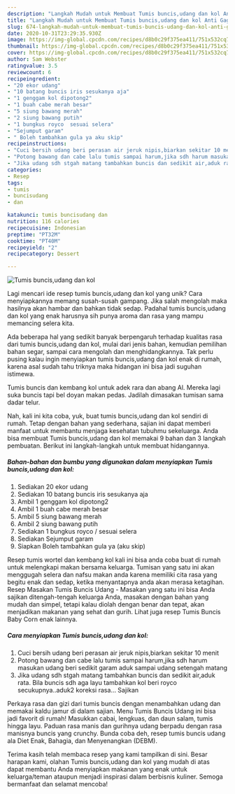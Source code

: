 ```yaml
---
description: "Langkah Mudah untuk Membuat Tumis buncis,udang dan kol Anti Gagal"
title: "Langkah Mudah untuk Membuat Tumis buncis,udang dan kol Anti Gagal"
slug: 674-langkah-mudah-untuk-membuat-tumis-buncis-udang-dan-kol-anti-gagal
date: 2020-10-31T23:29:35.930Z
image: https://img-global.cpcdn.com/recipes/d8b0c29f375ea411/751x532cq70/tumis-buncisudang-dan-kol-foto-resep-utama.jpg
thumbnail: https://img-global.cpcdn.com/recipes/d8b0c29f375ea411/751x532cq70/tumis-buncisudang-dan-kol-foto-resep-utama.jpg
cover: https://img-global.cpcdn.com/recipes/d8b0c29f375ea411/751x532cq70/tumis-buncisudang-dan-kol-foto-resep-utama.jpg
author: Sam Webster
ratingvalue: 3.5
reviewcount: 6
recipeingredient:
- "20 ekor udang"
- "10 batang buncis iris sesukanya aja"
- "1 genggam kol dipotong2"
- "1 buah cabe merah besar"
- "5 siung bawang merah"
- "2 siung bawang putih"
- "1 bungkus royco  sesuai selera"
- "Sejumput garam"
- " Boleh tambahkan gula ya aku skip"
recipeinstructions:
- "Cuci bersih udang beri perasan air jeruk nipis,biarkan sekitar 10 menit"
- "Potong bawang dan cabe lalu tumis sampai harum,jika sdh harum masukan udang beri sedikit garam aduk sampai udang setengah matang"
- "Jika udang sdh stgah matang tambahkan buncis dan sedikit air,aduk rata. Bila buncis sdh aga layu tambahkan kol beri royco secukupnya..aduk2 koreksi rasa... Sajikan"
categories:
- Resep
tags:
- tumis
- buncisudang
- dan

katakunci: tumis buncisudang dan 
nutrition: 116 calories
recipecuisine: Indonesian
preptime: "PT32M"
cooktime: "PT40M"
recipeyield: "2"
recipecategory: Dessert

---
```



![Tumis buncis,udang dan kol](https://img-global.cpcdn.com/recipes/d8b0c29f375ea411/751x532cq70/tumis-buncisudang-dan-kol-foto-resep-utama.jpg)

Lagi mencari ide resep tumis buncis,udang dan kol yang unik? Cara menyiapkannya memang susah-susah gampang. Jika salah mengolah maka hasilnya akan hambar dan bahkan tidak sedap. Padahal tumis buncis,udang dan kol yang enak harusnya sih punya aroma dan rasa yang mampu memancing selera kita.

Ada beberapa hal yang sedikit banyak berpengaruh terhadap kualitas rasa dari tumis buncis,udang dan kol, mulai dari jenis bahan, kemudian pemilihan bahan segar, sampai cara mengolah dan menghidangkannya. Tak perlu pusing kalau ingin menyiapkan tumis buncis,udang dan kol enak di rumah, karena asal sudah tahu triknya maka hidangan ini bisa jadi suguhan istimewa.

Tumis buncis dan kembang kol untuk adek rara dan abang Al. Mereka lagi suka buncis tapi bel doyan makan pedas. Jadilah dimasakan tumisan sama dadar telur.


Nah, kali ini kita coba, yuk, buat tumis buncis,udang dan kol sendiri di rumah. Tetap dengan bahan yang sederhana, sajian ini dapat memberi manfaat untuk membantu menjaga kesehatan tubuhmu sekeluarga. Anda bisa membuat Tumis buncis,udang dan kol memakai 9 bahan dan 3 langkah pembuatan. Berikut ini langkah-langkah untuk membuat hidangannya.

<!--inarticleads1-->

##### Bahan-bahan dan bumbu yang digunakan dalam menyiapkan Tumis buncis,udang dan kol:

1. Sediakan 20 ekor udang
1. Sediakan 10 batang buncis iris sesukanya aja
1. Ambil 1 genggam kol dipotong2
1. Ambil 1 buah cabe merah besar
1. Ambil 5 siung bawang merah
1. Ambil 2 siung bawang putih
1. Sediakan 1 bungkus royco / sesuai selera
1. Sediakan Sejumput garam
1. Siapkan  Boleh tambahkan gula ya (aku skip)


Resep tumis wortel dan kembang kol kali ini bisa anda coba buat di rumah untuk melengkapi makan bersama keluarga. Tumisan yang satu ini akan menggugah selera dan nafsu makan anda karena memiliki cita rasa yang begitu enak dan sedap, ketika menyantapnya anda akan merasa ketagihan. Resep Masakan Tumis Buncis Udang - Masakan yang satu ini bisa Anda sajikan ditengah-tengah keluarga Anda, masakan dengan bahan yang mudah dan simpel, tetapi kalau diolah dengan benar dan tepat, akan menjadikan makanan yang sehat dan gurih. Lihat juga resep Tumis Buncis Baby Corn enak lainnya. 

<!--inarticleads2-->

##### Cara menyiapkan Tumis buncis,udang dan kol:

1. Cuci bersih udang beri perasan air jeruk nipis,biarkan sekitar 10 menit
1. Potong bawang dan cabe lalu tumis sampai harum,jika sdh harum masukan udang beri sedikit garam aduk sampai udang setengah matang
1. Jika udang sdh stgah matang tambahkan buncis dan sedikit air,aduk rata. Bila buncis sdh aga layu tambahkan kol beri royco secukupnya..aduk2 koreksi rasa... Sajikan


Perkaya rasa dan gizi dari tumis buncis dengan menambahkan udang dan memakai kaldu jamur di dalam sajian. Menu Tumis Buncis Udang ini bisa jadi favorit di rumah! Masukkan cabai, lengkuas, dan daun salam, tumis hingga layu. Paduan rasa manis dan gurihnya udang berpadu dengan rasa manisnya buncis yang crunchy. Bunda coba deh, resep tumis buncis udang ala Diet Enak, Bahagia, dan Menyenangkan (DEBM). 

Terima kasih telah membaca resep yang kami tampilkan di sini. Besar harapan kami, olahan Tumis buncis,udang dan kol yang mudah di atas dapat membantu Anda menyiapkan makanan yang enak untuk keluarga/teman ataupun menjadi inspirasi dalam berbisnis kuliner. Semoga bermanfaat dan selamat mencoba!
